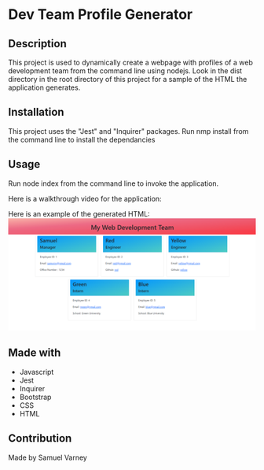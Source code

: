 # Dev Team Profile Generator

## Description
This project is used to dynamically create a webpage with profiles of a web development team from the command line using nodejs. Look in the dist directory in the root directory of this project for a sample of the HTML the application generates.

## Installation
This project uses the "Jest" and "Inquirer" packages. Run nmp install from the command line to install the dependancies

## Usage
Run node index from the command line to invoke the application.

Here is a walkthrough video for the application:
[](https://drive.google.com/file/d/18xVCtOOc7I_Sb6M2UJPDaZixHaz4Neyd/view?usp=sharing)

Here is an example of the generated HTML:
![](./images/generatedhtml.png)

## Made with
* Javascript
* Jest
* Inquirer 
* Bootstrap
* CSS
* HTML

## Contribution
Made by Samuel Varney